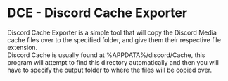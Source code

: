 #   DCE - Discord Cache Exporter

Discord Cache Exporter is a simple tool that will copy the Discord Media cache files over to the specified folder, and give them their respective file extension.  
Discord Cache is usually found at %APPDATA%/discord/Cache, this program will attempt to find this directory automatically and then you will have to specify the output folder to where the files will be copied over.
